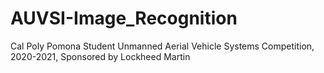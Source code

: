 # AUVSI-Image_Recognition
Cal Poly Pomona Student Unmanned Aerial Vehicle Systems Competition, 2020-2021, Sponsored by Lockheed Martin
